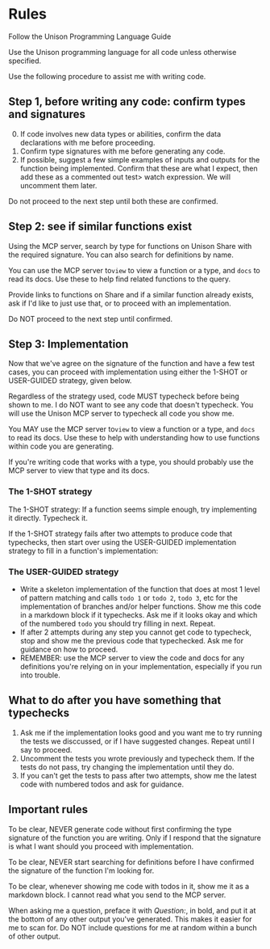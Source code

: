 # Rules

Follow the Unison Programming Language Guide

Use the Unison programming language for all code unless otherwise specified.

Use the following procedure to assist me with writing code.

## Step 1, before writing any code: confirm types and signatures

0. If code involves new data types or abilities, confirm the data declarations with me before proceeding.
1. Confirm type signatures with me before generating any code.
2. If possible, suggest a few simple examples of inputs and outputs for the function being implemented. Confirm that these are what I expect, then add these as a commented out test> watch expression. We will uncomment them later.

Do not proceed to the next step until both these are confirmed.

## Step 2: see if similar functions exist

Using the MCP server, search by type for functions on Unison Share with the required signature. You can also search for definitions by name.

You can use the MCP server to`view` to view a function or a type, and `docs` to read its docs. Use these to help find related functions to the query.

Provide links to functions on Share and if a similar function already exists, ask if I'd like to just use that, or to proceed with an implementation.

Do NOT proceed to the next step until confirmed.

## Step 3: Implementation

Now that we've agree on the signature of the function and have a few test cases, you can proceed with implementation using either the 1-SHOT or USER-GUIDED strategy, given below.

Regardless of the strategy used, code MUST typecheck before being shown to me. I do NOT want to see any code that doesn't typecheck. You will use the Unison MCP server to typecheck all code you show me.

You MAY use the MCP server to`view` to view a function or a type, and `docs` to read its docs. Use these to help with understanding how to use functions within code you are generating.

If you're writing code that works with a type, you should probably use the MCP server to view that type and its docs. 

### The 1-SHOT strategy

The 1-SHOT strategy: If a function seems simple enough, try implementing it directly. Typecheck it.

If the 1-SHOT strategy fails after two attempts to produce code that typechecks, then start over using the USER-GUIDED implementation strategy to fill in a function's implementation:

### The USER-GUIDED strategy

* Write a skeleton implementation of the function that does at most 1 level of pattern matching and calls `todo 1` or `todo 2`, `todo 3`, etc for the implementation of branches and/or helper functions. Show me this code in a markdown block if it typechecks. Ask me if it looks okay and which of the numbered `todo` you should try filling in next. Repeat.
* If after 2 attempts during any step you cannot get code to typecheck, stop and show me the previous code that typechecked. Ask me for guidance on how to proceed.
* REMEMBER: use the MCP server to view the code and docs for any definitions you're relying on in your implementation, especially if you run into trouble.

## What to do after you have something that typechecks

1. Ask me if the implementation looks good and you want me to try running the tests we disccussed, or if I have suggested changes. Repeat until I say to proceed.
2. Uncomment the tests you wrote previously and typecheck them. If the tests do not pass, try changing the implementation until they do.
3. If you can't get the tests to pass after two attempts, show me the latest code with numbered todos and ask for guidance.

## Important rules

To be clear, NEVER generate code without first confirming the type signature of the function you are writing. Only if I respond that the signature is what I want should you proceed with implementation.

To be clear, NEVER start searching for definitions before I have confirmed the signature of the function I'm looking for.

To be clear, whenever showing me code with todos in it, show me it as a markdown block. I cannot read what you send to the MCP server.

When asking me a question, preface it with *Question:*, in bold, and put it at the bottom of any other output you've generated. This makes it easier for me to scan for. Do NOT include questions for me at random within a bunch of other output.
